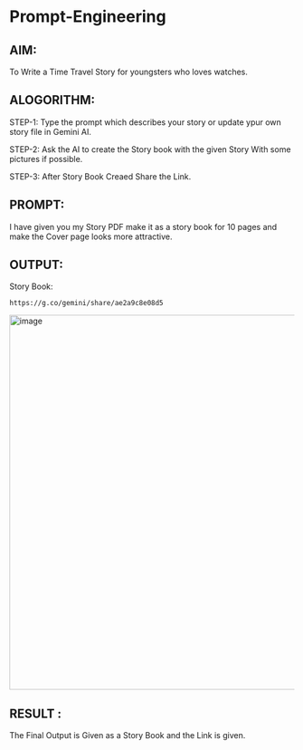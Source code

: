 # Prompt-Engineering

## AIM:
To Write a Time Travel Story for youngsters who loves watches.

## ALOGORITHM:

STEP-1: Type the prompt which describes your story or update ypur own story file in Gemini AI.

STEP-2: Ask the AI to create the Story book with the given Story With some pictures if possible.

STEP-3: After Story Book Creaed Share the Link.

## PROMPT:
I have given you my Story PDF make it as a story book for 10 pages and make the Cover page looks more attractive.

## OUTPUT:
Story Book:
```
https://g.co/gemini/share/ae2a9c8e08d5
```
<img width="564" height="662" alt="image" src="https://github.com/user-attachments/assets/b365bede-aedd-46db-ada8-33e0d697d19e" />


## RESULT :
The Final Output is Given as a Story Book and the Link is given.
